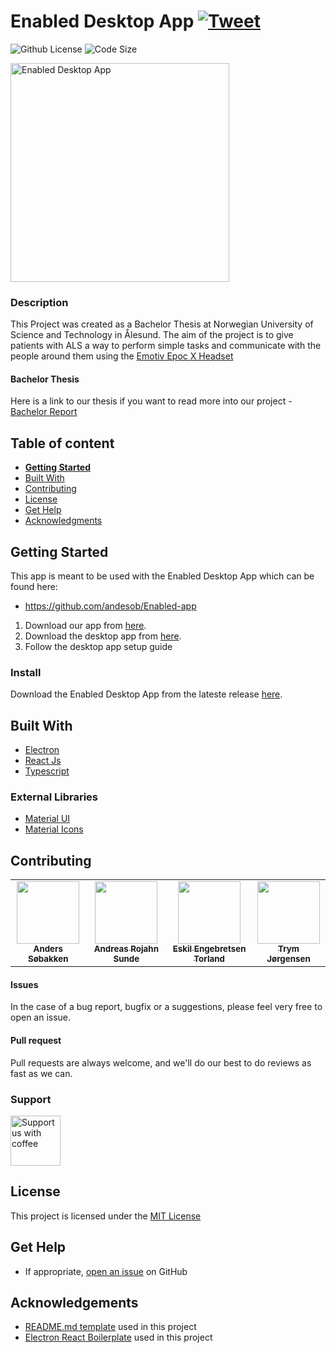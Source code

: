 # Enabled Desktop App [![Tweet](https://img.shields.io/twitter/url/http/shields.io.svg?style=social)](https://twitter.com/intent/tweet?text=Check%20out%20this%20cool%20project&url=https://github.com/rojahno/enabled-desktop&hashtags=project,opensource)

![Github License](https://img.shields.io/badge/license-MIT-green)
![Code Size](https://img.shields.io/github/languages/code-size/rojahno/enabled-desktop)

<img alt="Enabled Desktop App"
        height="350"
        src="https://i.imgur.com/0fa0y9i.png" />

### Description
This Project was created as a Bachelor Thesis at Norwegian University of Science and Technology in Ålesund. The aim of the project is to give patients with ALS a way to perform simple tasks and communicate with the people around them using the [Emotiv Epoc X Headset](https://www.emotiv.com/epoc-x/) 

#### Bachelor Thesis
Here is a link to our thesis if you want to read more into our project - [Bachelor Report]()

## Table of content

- [**Getting Started**](#getting-started)
- [Built With](#built-with)
- [Contributing](#contributing)
- [License](#license)
- [Get Help](#get-help)
- [Acknowledgments](#acknowledgements)


## Getting Started
This app is meant to be used with the Enabled Desktop App which can be found here:
- https://github.com/andesob/Enabled-app

1. Download our app from [here](https://github.com/andesob/Enabled-app).
2. Download the desktop app from [here](#Install).
3. Follow the desktop app setup guide

### Install

Download the Enabled Desktop App from the lateste release [here]().

## Built With

- [Electron](https://www.electronjs.org/)
- [React Js](https://reactjs.org/)
- [Typescript](https://www.typescriptlang.org/)

### External Libraries

- [Material UI](https://material-ui.com/)
- [Material Icons](https://material.io/resources/icons/)

## Contributing
<table style="color:blue;">
  <tr>
  <td align="center"><a href="https://github.com/andesob"><img src="https://avatars.githubusercontent.com/u/48057293?s=400&v=4" width="100px;" alt=""/><br /><sub><b>Anders Søbakken</b></sub></td>
  <td align="center"><a href="https://github.com/rojahno"><img src="https://avatars.githubusercontent.com/u/48057307?s=460&v=4" width="100px;" alt=""/><br /><sub><b>Andreas Rojahn Sunde</b></sub></td>
  <td align="center"><a href="https://github.com/EskilTorland"><img src="https://avatars.githubusercontent.com/u/48057831?s=460&v=4" width="100px;" alt=""/><br /><sub><b>Eskil Engebretsen Torland</b></sub></td>
  <td align="center"><a href="https://github.com/trymjor"><img src="https://avatars.githubusercontent.com/u/46708784?s=460&v=4" width="100px;" alt=""/><br /><sub><b>Trym Jørgensen</b></sub></td>
  </tr>
</table>

#### Issues
In the case of a bug report, bugfix or a suggestions, please feel very free to open an issue.

#### Pull request
Pull requests are always welcome, and we'll do our best to do reviews as fast as we can.

### Support
<a href="https://www.buymeacoffee.com/enableda">
    <img alt="Support us with coffee"
        height="80"
        src="https://www.buymeacoffee.com/assets/img/guidelines/download-assets-sm-1.svg" />
</a>  

## License

This project is licensed under the [MIT License](https://github.com/this/project/blob/master/LICENSE)

## Get Help
- If appropriate, [open an issue](https://github.com/this/project/issues) on GitHub

## Acknowledgements

- [README.md template](https://gist.github.com/SimonHoiberg/15db461e2c1c2e933d94ffeb363e2185) used in this project
- [Electron React Boilerplate](https://github.com/electron-react-boilerplate/electron-react-boilerplate) used in this project
